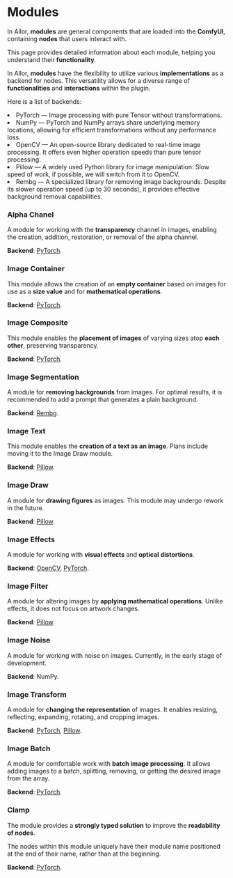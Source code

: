 # Modules

In Allor, **modules** are general components that are loaded into the **ComfyUI**, containing **nodes** that users
interact with.

This page provides detailed information about each module, helping you understand their **functionality**.

In Allor, **modules** have the flexibility to utilize various **implementations** as a backend for nodes.
This versatility allows for a diverse range of **functionalities** and **interactions** within the plugin.

Here is a list of backends:

<list>
<li id="pytorch">
    <control>PyTorch</control> — Image processing with pure Tensor without transformations.
</li>
<li id="numpy">
    <control>NumPy</control> — PyTorch and NumPy arrays share underlying memory locations, allowing for efficient transformations without any performance loss.
</li>
<li id="opencv">
    <control>OpenCV</control> — An open-source library dedicated to real-time image processing. It offers even higher operation speeds than pure tensor processing.
</li>
<li id="pillow">
    <control>Pillow</control> — A widely used Python library for image manipulation. Slow speed of work, if possible, we will switch from it to OpenCV.
</li>
<li id="rembg">
    <control>Rembg</control> — A specialized library for removing image backgrounds. Despite its slower operation speed (up to 30 seconds), it provides effective background removal capabilities.
</li>
</list>

### Alpha Chanel

A module for working with the **transparency** channel in images,
enabling the creation, addition, restoration, or removal of the alpha channel.

**Backend**: <a href="Modules.md" anchor="pytorch" summary="Image processing with pure Tensor without transformations.">PyTorch</a>.

### Image Container

This module allows the creation of an **empty container** based on images
for use as a **size value** and for **mathematical operations**.

**Backend**: <a href="Modules.md" anchor="pytorch" summary="Image processing with pure Tensor without transformations.">PyTorch</a>.

### Image Composite

This module enables the **placement of images** of varying sizes atop **each other**, preserving transparency.

**Backend**: <a href="Modules.md" anchor="pytorch" summary="Image processing with pure Tensor without transformations.">PyTorch</a>.

### Image Segmentation

A module for **removing backgrounds** from images.
For optimal results, it is recommended to add a prompt that generates a plain background.

**Backend**: <a href="Modules.md" anchor="rembg" summary="A specialized library for removing image backgrounds.">Rembg</a>.

### Image Text

This module enables the **creation of a text as an image**.
Plans include moving it to the Image Draw module.

**Backend**: <a href="Modules.md" anchor="pillow" summary="A widely used Python library for image manipulation.">Pillow</a>.

### Image Draw

A module for **drawing figures** as images.
This module may undergo rework in the future.

**Backend**: <a href="Modules.md" anchor="pillow" summary="A widely used Python library for image manipulation.">Pillow</a>.

### Image Effects

A module for working with **visual effects** and **optical distortions**.

**Backend**: <a href="Modules.md" anchor="opencv" summary="An open-source library dedicated to real-time image processing.">OpenCV</a>, <a href="Modules.md" anchor="pytorch" summary="Image processing with pure Tensor without transformations.">PyTorch</a>.

### Image Filter

A module for altering images by **applying mathematical operations**.
Unlike effects, it does not focus on artwork changes.

**Backend**: <a href="Modules.md" anchor="pillow" summary="A widely used Python library for image manipulation.">Pillow</a>.

### Image Noise

A module for working with noise on images. Currently, in the early stage of development.

**Backend**: NumPy.

### Image Transform

A module for **changing the representation** of images.
It enables resizing, reflecting, expanding, rotating, and cropping images.

**Backend**: <a href="Modules.md" anchor="pytorch" summary="Image processing with pure Tensor without transformations.">PyTorch</a>, <a href="Modules.md" anchor="pillow" summary="A widely used Python library for image manipulation.">Pillow</a>.

### Image Batch

A module for comfortable work with **batch image processing**.
It allows adding images to a batch, splitting, removing, or getting the desired image from the array.

**Backend**: <a href="Modules.md" anchor="pytorch" summary="Image processing with pure Tensor without transformations.">PyTorch</a>.

### Clamp

The module provides a **strongly typed solution** to improve the **readability of nodes**.

The nodes within this module uniquely have their module name positioned at the end of their name,
rather than at the beginning.

**Backend**: <a href="Modules.md" anchor="pytorch" summary="Image processing with pure Tensor without transformations.">PyTorch</a>.
